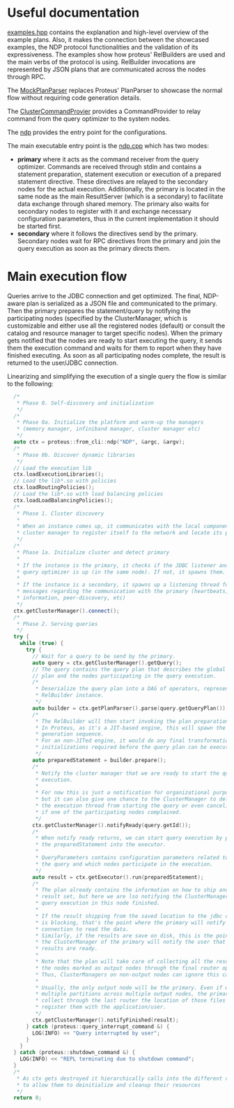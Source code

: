 
Useful documentation
=

[examples.hpp](lib/examples.hpp) contains the explanation and high-level overview of the example plans.
Also, it makes the connection between the showcased examples,
the NDP protocol functionalities and the validation of its expressiveness.
The examples show how proteus' RelBuilders are used and the main verbs of the protocol is using.
RelBuilder invocations are represented by JSON plans that are communicated across the nodes through RPC.

The [MockPlanParser](./lib/mock-plan-parser.cpp) replaces Proteus' PlanParser to showcase the normal flow without requiring code generation details.

The [ClusterCommandProvier](./include/ndp/cluster_command_provider.hpp) provides a CommandProvider to relay command from the query optimizer to the system nodes.

The [ndp](./include/ndp/ndp-common.hpp) provides the entry point for the configurations.

The main executable entry point is the [ndp.cpp](ndp.cpp) which has two modes:

* __primary__ where it acts as the command receiver from the query optimizer.
    Commands are received through stdin and contains a statement preparation, statement execution or
    execution of a prepared statement directive. These directives are relayed to the secondary nodes for the actual execution. Additionally, the primary is located in the same node as the main ResultServer (which is a secondary) to facilitate data exchange through shared memory.
    The primary also waits for secondary nodes to register with it and exchange necessary configuration parameters, thus in the current implementation it should be started first.
* __secondary__ where it follows the directives send by the primary.
    Secondary nodes wait for RPC directives from the primary and join the query execution as soon
    as the primary directs them.



Main execution flow
=

Queries arrive to the JDBC connection and get optimized. The final, NDP-aware plan is serialized as a 
JSON file and communicated to the primary. Then the primary prepares the statement/query by notifying 
the participating nodes (specified by the ClusterManager, which is customizable and either use all 
the registered nodes (default) or consult the catalog and resource manager to target specific nodes).
When the primary gets notified that the nodes are ready to start executing the query, it sends them 
the execution command and waits for them to report when they have finished executing.
As soon as all participating nodes complete, the result is returned to the user/JDBC connection.

Linearizing and simplifying the execution of a single query the flow is similar to the following:

```c++
  /*
   * Phase 0. Self-discovery and initialization
   */
  /*
   * Phase 0a. Initialize the platform and warm-up the managers
   * (memory manager, infiniband manager, cluster manager etc)
   */
  auto ctx = proteus::from_cli::ndp("NDP", &argc, &argv);
  /*
   * Phase 0b. Discover dynamic libraries
   */
  // Load the execution lib
  ctx.loadExecutionLibraries();
  // Load the lib*.so with policies
  ctx.loadRoutingPolicies();
  // Load the lib*.so with load balancing policies
  ctx.loadLoadBalancingPolicies();
  /*
   * Phase 1. Cluster discovery
   *
   * When an instance comes up, it communicates with the local component of the
   * cluster manager to register itself to the network and locate its peers.
   */
  /*
   * Phase 1a. Initialize cluster and detect primary
   *
   * If the instance is the primary, it checks if the JDBC listener and
   * query optimizer is up (in the same node). If not, it spawns them.
   *
   * If the instance is a secondary, it spawns up a listening thread for control
   * messages regarding the communication with the primary (heartbeats, topology
   * information, peer-discovery, etc)
   */
  ctx.getClusterManager().connect();
  /*
   * Phase 2. Serving queries
   */
  try {
    while (true) {
      try {
        // Wait for a query to be send by the primary.
        auto query = ctx.getClusterManager().getQuery();
        // The query contains the query plan that describes the global execution
        // plan and the nodes participating in the query execution.
        /*
         * Deserialize the query plan into a DAG of operators, represented by a
         * RelBuilder instance.
         */
        auto builder = ctx.getPlanParser().parse(query.getQueryPlan());
        /*
         * The RelBuilder will then start invoking the plan preparation.
         * In Proteus, as it's a JIT-based engine, this will spawn the code
         * generation sequence.
         * For an non-JITed engine, it would do any final transformations and/or
         * initializations required before the query plan can be executed.
         */
        auto preparedStatement = builder.prepare();
        /*
         * Notify the cluster manager that we are ready to start the query
         * execution.
         *
         * For now this is just a notification for organizational purposes,
         * but it can also give one chance to the ClusterManager to delay
         * the execution thread from starting the query or even canceling it
         * if one of the participating nodes complained.
         */
        ctx.getClusterManager().notifyReady(query.getId());
        /*
         * When notify ready returns, we can start query execution by pushing
         * the preparedStatement into the executor.
         *
         * QueryParameters contains configuration parameters related to running
         * the query and which nodes participate in the execution.
         */
        auto result = ctx.getExecutor().run(preparedStatement);
        /*
         * The plan already contains the information on how to ship and save the
         * result set, but here we are lso notifying the ClusterManager that the
         * query execution in this node finished.
         *
         * If the result shipping from the saved location to the jdbc connection
         * is blocking, that's the point where the primary will notify the JDBC
         * connection to read the data.
         * Similarly, if the results are save on disk, this is the point where
         * the ClusterManager of the primary will notify the user that the
         * results are ready.
         *
         * Note that the plan will take care of collecting all the results in
         * the nodes marked as output nodes through the final router operation.
         * Thus, ClusterManagers on non-output nodes can ignore this call.
         *
         * Usually, the only output node will be the primary. Even if we flush
         * multiple partitions across multiple output nodes, the primary will
         * collect through the last router the location of those files to
         * register them with the application/user.
         */
        ctx.getClusterManager().notifyFinished(result);
      } catch (proteus::query_interrupt_command &) {
        LOG(INFO) << "Query interrupted by user";
      }
    }
  } catch (proteus::shutdown_command &) {
    LOG(INFO) << "REPL terminating due to shutdown command";
  }
  /*
   * As ctx gets destroyed it hierarchically calls into the different components
   * to allow them to deinitialize and cleanup their resources
   */
  return 0;
```   
